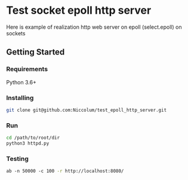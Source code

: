 # Test socket epoll http server

Here is example of realization http web server on epoll (select.epoll) on sockets

## Getting Started

### Requirements

Python 3.6+

### Installing

```bash
git clone git@github.com:Niccolum/test_epoll_http_server.git
```

### Run

```bash
cd /path/to/root/dir
python3 httpd.py
```

### Testing

```bash
ab ‐n 50000 ‐c 100 -r http://localhost:8080/
```